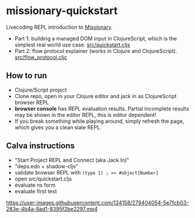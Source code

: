 # missionary-quickstart

Livecoding REPL introduction to [Missionary](https://github.com/leonoel/missionary).

* Part 1: building a managed DOM input in ClojureScript, which is the simplest real world use case. [src/quickstart.cljs](https://github.com/dustingetz/missionary-quickstart/blob/main/src/quickstart.cljs)
* Part 2: flow protocol explainer (works in Clojure and ClojureScript). [src/flow_protocol.cljc](https://github.com/dustingetz/missionary-quickstart/blob/main/src/flow_protocol.cljc)

## How to run

* Clojure/Script project
* Clone repo, open in your Clojure editor and jack in as ClojureScript browser REPL
* **browser console** has REPL evaluation results. Partial incomplete results may be shown in the editor REPL, this is editor dependent!
* If you break something while playing around, simply refresh the page, which gives you a clean slate REPL.

## Calva instructions

* "Start Project REPL and Connect (aka Jack In)"
* "deps.edn + shadow-cljs"
* validate browser REPL with `(type 1) ; => #object[Number]`
* open src/quickstart.cljs
* evaluate ns form
* evaluate first test

https://user-images.githubusercontent.com/124158/279404054-5e7fcb03-283e-4b4a-8ad1-8395f2be2297.mp4
